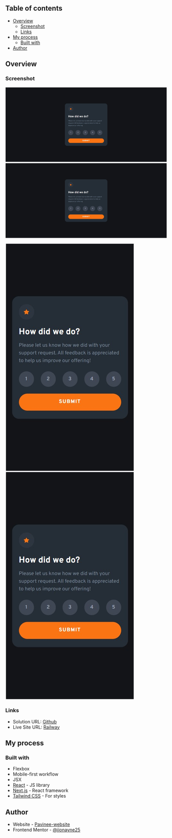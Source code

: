 ## Table of contents

- [Overview](#overview)
  - [Screenshot](#screenshot)
  - [Links](#links)
- [My process](#my-process)
  - [Built with](#built-with)
- [Author](#author)

## Overview

### Screenshot

![desktop](/public/screenshots//interactive-rating-desktop.jpg)
![desktop-thankyou-state](/public/screenshots/interactive-rating-desktop.jpg)


![mobile](/public/screenshots//interactive-rating-mobile.jpg)
![mobile-thankyou-state](/public/screenshots/interactive-rating-mobile.jpg)


### Links

- Solution URL: [Github](https://github.com/iionayne25/interactive-rating-nextjs)
- Live Site URL: [Railway](https://interactive-rating-nextjs-by-pavinee.up.railway.app/)

## My process

### Built with

- Flexbox
- Mobile-first workflow
- JSX
- [React](https://reactjs.org/) - JS library
- [Next.js](https://nextjs.org/) - React framework
- [Tailwind CSS](https://tailwindcss.com/) - For styles

## Author

- Website - [Pavinee-website](https://pavineesut-website.vercel.app/)
- Frontend Mentor - [@iionayne25](https://www.frontendmentor.io/profile/iionayne25)
